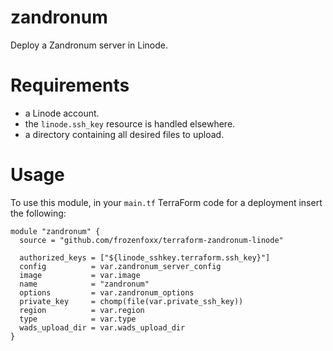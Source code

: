 # zandronum

 Deploy a Zandronum server in Linode.

# Requirements

* a Linode account.
* the `linode.ssh_key` resource is handled elsewhere.
* a directory containing all desired files to upload.

# Usage

To use this module, in your `main.tf` TerraForm code for a deployment insert the following:

``` code
module "zandronum" {
  source = "github.com/frozenfoxx/terraform-zandronum-linode"

  authorized_keys = ["${linode_sshkey.terraform.ssh_key}"]
  config          = var.zandronum_server_config
  image           = var.image
  name            = "zandronum"
  options         = var.zandronum_options
  private_key     = chomp(file(var.private_ssh_key))
  region          = var.region
  type            = var.type
  wads_upload_dir = var.wads_upload_dir
}
```
